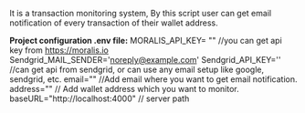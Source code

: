 It is a transaction monitoring system, By this script user can get email notification of every transaction of their wallet address.

**Project configuration .env file:**
MORALIS_API_KEY= "" //you can get api key from https://moralis.io
Sendgrid_MAIL_SENDER='noreply@example.com'
Sendgrid_API_KEY='' //can get api from sendgrid, or can use any email setup like google, sendgrid, etc.
email="" //Add email where you want to get email notification. 
address="" // Add wallet address which you want to monitor.
baseURL="http://localhost:4000" // server path
